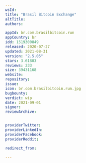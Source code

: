 ```yaml
---
wsId: 
title: "Brasil Bitcoin Exchange"
altTitle: 
authors:

appId: br.com.brasilbitcoin.run
appCountry: br
idd: 1519300849
released: 2020-07-27
updated: 2021-08-31
version: "2.5.05"
stars: 3.61803
reviews: 233
size: 39431168
website: 
repository: 
issue: 
icon: br.com.brasilbitcoin.run.jpg
bugbounty: 
verdict: wip
date: 2021-09-01
signer: 
reviewArchive:


providerTwitter: 
providerLinkedIn: 
providerFacebook: 
providerReddit: 

redirect_from:

---
```


